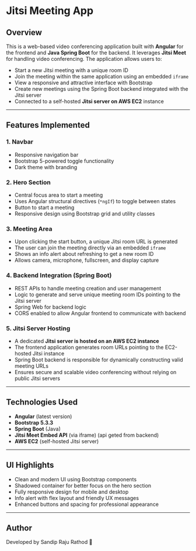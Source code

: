 # Jitsi Meeting App&#x20;

## Overview

This is a web-based video conferencing application built with **Angular** for the frontend and **Java Spring Boot** for the backend. It leverages **Jitsi Meet** for handling video conferencing. The application allows users to:

* Start a new Jitsi meeting with a unique room ID
* Join the meeting within the same application using an embedded `iframe`
* View a responsive and attractive interface with Bootstrap
* Create new meetings using the Spring Boot backend integrated with the Jitsi server
* Connected to a self-hosted **Jitsi server on AWS EC2** instance

---

## Features Implemented

### 1. **Navbar**

* Responsive navigation bar
* Bootstrap 5-powered toggle functionality
* Dark theme with branding

### 2. **Hero Section**

* Central focus area to start a meeting
* Uses Angular structural directives (`*ngIf`) to toggle between states
* Button to start a meeting
* Responsive design using Bootstrap grid and utility classes

### 3. **Meeting Area**

* Upon clicking the start button, a unique Jitsi room URL is generated
* The user can join the meeting directly via an embedded `iframe`
* Shows an info alert about refreshing to get a new room ID
* Allows camera, microphone, fullscreen, and display capture

### 4. **Backend Integration (Spring Boot)**

* REST APIs to handle meeting creation and user management
* Logic to generate and serve unique meeting room IDs pointing to the Jitsi server
* Spring Web for backend logic
* CORS enabled to allow Angular frontend to communicate with backend

### 5. **Jitsi Server Hosting**

* A dedicated **Jitsi server is hosted on an AWS EC2 instance**
* The frontend application generates room URLs pointing to the EC2-hosted Jitsi instance
* Spring Boot backend is responsible for dynamically constructing valid meeting URLs
* Ensures secure and scalable video conferencing without relying on public Jitsi servers

---

## Technologies Used

* **Angular** (latest version)
* **Bootstrap 5.3.3**
* **Spring Boot** (Java)
* **Jitsi Meet Embed API** (via iframe) (api geted from backend)
* **AWS EC2** (self-hosted Jitsi server)

---

## UI Highlights

* Clean and modern UI using Bootstrap components
* Shadowed container for better focus on the hero section
* Fully responsive design for mobile and desktop
* Info alert with flex layout and friendly UX messages
* Enhanced buttons and spacing for professional appearance

---

## Author

Developed by Sandip Raju Rathod 🚀
